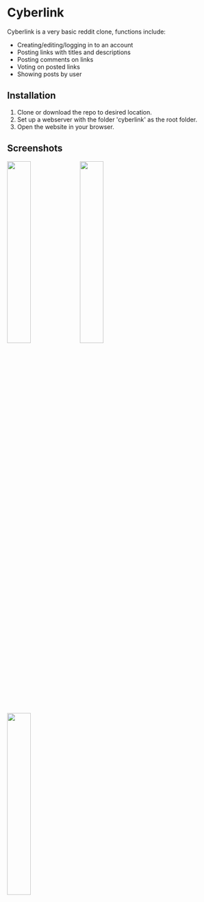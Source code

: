 # Cyberlink
Cyberlink is a very basic reddit clone, functions include:
* Creating/editing/logging in to an account
* Posting links with titles and descriptions
* Posting comments on links
* Voting on posted links
* Showing posts by user

## Installation
1. Clone or download the repo to desired location.
2. Set up a webserver with the folder 'cyberlink' as the root folder.
3. Open the website in your browser.

## Screenshots
<p float="left">
<img src="https://lh3.googleusercontent.com/5Q7PvJDAdXUVmLBvON0fKE_-vsKL1vhyEsJiYbEFvd5Te9_oa5Uk-Vm5H7UnM24OG2xWucx_7eF_acSc4sZI=w958-h929" width="33%">
<img src="https://lh4.googleusercontent.com/vsHZffBuWSlh9P7Q_mglQw0VZ8iekEXrqvKNit16b2CbSvIfKISo6hdU1n0143TSMJ9bauwWApu4ftiBQAFT=w958-h929-rw" width="33%">
<img src="https://lh6.googleusercontent.com/MEPrKbiu-V38CLx7nZee-zz_QIyzY86Y_qr08QsImmyoqjXfF6zjJcIhjF-MsCB8LSrb2YP4I6ggypxyPIY2=w958-h929-rw" width="33%">
</p>
